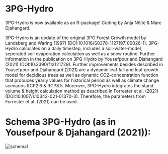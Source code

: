 # 3PG-Hydro
3PG-Hydro is now available as an R-package! Coding by Anja Nölte & Marc Djahangard.

3PG-Hydro is an update of the original 3PG Forest Growth model by Landsberg and Waring (1997) (DOI:10.1016/S0378-1127(97)00026-1). 3PG-Hydro calculates on a daily timestep, includes a soil-water-model, seperated soil evaporation calculation as well as a snow routine. Further information in the publication on 3PG-Hydro by Yousefpour and Djahangard (2021) (DOI:10.3390/f12121729).
Further improvements besides described in Yousefpour and Djahangard (2021) are a dynamic leaf fall and leaf growth model for decidious trees as well as dynamic CO2-concentration function that prdouces yearly values for historical period as well as climate change scenarios RCP2.6 & RCP8.5. Moreover, 3PG-Hydro integrates the stand volume & height calculation method as described in Forrester et al. (2021) (DOI:10.1007/s10342-021-01370-3). Therefore, the parameters from Forrester et al. (2021) can be used.

# Schema 3PG-Hydro (as in Yousefpour & Djahangard (2021)):
![schema1](https://user-images.githubusercontent.com/122866605/213461877-833bb89d-31b6-4ca1-99d3-ef30e7fcff4f.png)
